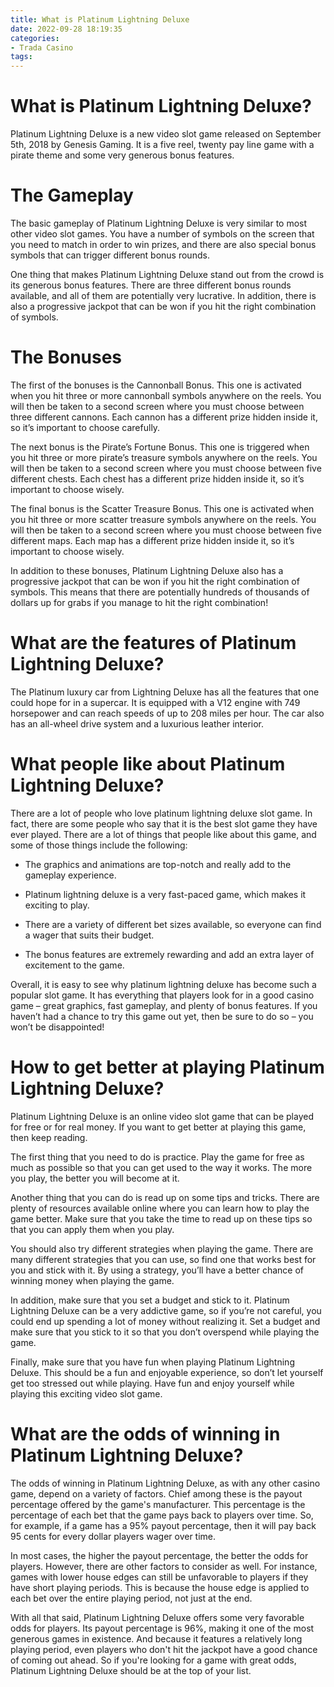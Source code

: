 ```yaml
---
title: What is Platinum Lightning Deluxe
date: 2022-09-28 18:19:35
categories:
- Trada Casino
tags:
---
```



#  What is Platinum Lightning Deluxe?

Platinum Lightning Deluxe is a new video slot game released on September 5th, 2018 by Genesis Gaming. It is a five reel, twenty pay line game with a pirate theme and some very generous bonus features.

# The Gameplay

The basic gameplay of Platinum Lightning Deluxe is very similar to most other video slot games. You have a number of symbols on the screen that you need to match in order to win prizes, and there are also special bonus symbols that can trigger different bonus rounds.

One thing that makes Platinum Lightning Deluxe stand out from the crowd is its generous bonus features. There are three different bonus rounds available, and all of them are potentially very lucrative. In addition, there is also a progressive jackpot that can be won if you hit the right combination of symbols.

# The Bonuses

The first of the bonuses is the Cannonball Bonus. This one is activated when you hit three or more cannonball symbols anywhere on the reels. You will then be taken to a second screen where you must choose between three different cannons. Each cannon has a different prize hidden inside it, so it’s important to choose carefully.

The next bonus is the Pirate’s Fortune Bonus. This one is triggered when you hit three or more pirate’s treasure symbols anywhere on the reels. You will then be taken to a second screen where you must choose between five different chests. Each chest has a different prize hidden inside it, so it’s important to choose wisely.

The final bonus is the Scatter Treasure Bonus. This one is activated when you hit three or more scatter treasure symbols anywhere on the reels. You will then be taken to a second screen where you must choose between five different maps. Each map has a different prize hidden inside it, so it’s important to choose wisely.

In addition to these bonuses, Platinum Lightning Deluxe also has a progressive jackpot that can be won if you hit the right combination of symbols. This means that there are potentially hundreds of thousands of dollars up for grabs if you manage to hit the right combination!

#  What are the features of Platinum Lightning Deluxe?

The Platinum luxury car from Lightning Deluxe has all the features that one could hope for in a supercar. It is equipped with a V12 engine with 749 horsepower and can reach speeds of up to 208 miles per hour. The car also has an all-wheel drive system and a luxurious leather interior.

#  What people like about Platinum Lightning Deluxe?

There are a lot of people who love platinum lightning deluxe slot game. In fact, there are some people who say that it is the best slot game they have ever played. There are a lot of things that people like about this game, and some of those things include the following:

* The graphics and animations are top-notch and really add to the gameplay experience.

* Platinum lightning deluxe is a very fast-paced game, which makes it exciting to play.

* There are a variety of different bet sizes available, so everyone can find a wager that suits their budget.

* The bonus features are extremely rewarding and add an extra layer of excitement to the game.

Overall, it is easy to see why platinum lightning deluxe has become such a popular slot game. It has everything that players look for in a good casino game – great graphics, fast gameplay, and plenty of bonus features. If you haven’t had a chance to try this game out yet, then be sure to do so – you won’t be disappointed!

#  How to get better at playing Platinum Lightning Deluxe?

Platinum Lightning Deluxe is an online video slot game that can be played for free or for real money. If you want to get better at playing this game, then keep reading.

The first thing that you need to do is practice. Play the game for free as much as possible so that you can get used to the way it works. The more you play, the better you will become at it.

Another thing that you can do is read up on some tips and tricks. There are plenty of resources available online where you can learn how to play the game better. Make sure that you take the time to read up on these tips so that you can apply them when you play.

You should also try different strategies when playing the game. There are many different strategies that you can use, so find one that works best for you and stick with it. By using a strategy, you’ll have a better chance of winning money when playing the game.

In addition, make sure that you set a budget and stick to it. Platinum Lightning Deluxe can be a very addictive game, so if you’re not careful, you could end up spending a lot of money without realizing it. Set a budget and make sure that you stick to it so that you don’t overspend while playing the game.

Finally, make sure that you have fun when playing Platinum Lightning Deluxe. This should be a fun and enjoyable experience, so don’t let yourself get too stressed out while playing. Have fun and enjoy yourself while playing this exciting video slot game.

#  What are the odds of winning in Platinum Lightning Deluxe?

The odds of winning in Platinum Lightning Deluxe, as with any other casino game, depend on a variety of factors. Chief among these is the payout percentage offered by the game's manufacturer. This percentage is the percentage of each bet that the game pays back to players over time. So, for example, if a game has a 95% payout percentage, then it will pay back 95 cents for every dollar players wager over time.

In most cases, the higher the payout percentage, the better the odds for players. However, there are other factors to consider as well. For instance, games with lower house edges can still be unfavorable to players if they have short playing periods. This is because the house edge is applied to each bet over the entire playing period, not just at the end.

With all that said, Platinum Lightning Deluxe offers some very favorable odds for players. Its payout percentage is 96%, making it one of the most generous games in existence. And because it features a relatively long playing period, even players who don't hit the jackpot have a good chance of coming out ahead. So if you're looking for a game with great odds, Platinum Lightning Deluxe should be at the top of your list.